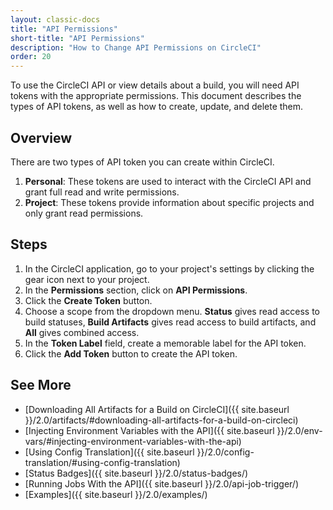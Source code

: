 ```yaml
---
layout: classic-docs
title: "API Permissions"
short-title: "API Permissions"
description: "How to Change API Permissions on CircleCI"
order: 20
---
```


To use the CircleCI API
or view details about a build,
you will need API tokens with the appropriate permissions.
This document describes the types of API tokens,
as well as how to create, update, and delete them.

## Overview

There are two types of API token
you can create within CircleCI.

  1. **Personal**:
  These tokens are used to interact with the CircleCI API
  and grant full read and write permissions.
  2. **Project**:
  These tokens provide information about specific projects
  and only grant read permissions.

## Steps

  1. In the CircleCI application,
  go to your project's settings
  by clicking the gear icon next to your project.
  2. In the **Permissions** section,
  click on **API Permissions**.
  3. Click the **Create Token** button.
  4. Choose a scope from the dropdown menu.
  **Status** gives read access to build statuses,
  **Build Artifacts** gives read access to build artifacts,
  and **All** gives combined access.
  5. In the **Token Label** field,
  create a memorable label for the API token.
  6. Click the **Add Token** button
  to create the API token.

## See More

- [Downloading All Artifacts for a Build on CircleCI]({{ site.baseurl }}/2.0/artifacts/#downloading-all-artifacts-for-a-build-on-circleci)
- [Injecting Environment Variables with the API]({{ site.baseurl }}/2.0/env-vars/#injecting-environment-variables-with-the-api)
- [Using Config Translation]({{ site.baseurl }}/2.0/config-translation/#using-config-translation)
- [Status Badges]({{ site.baseurl }}/2.0/status-badges/)
- [Running Jobs With the API]({{ site.baseurl }}/2.0/api-job-trigger/)
- [Examples]({{ site.baseurl }}/2.0/examples/)
